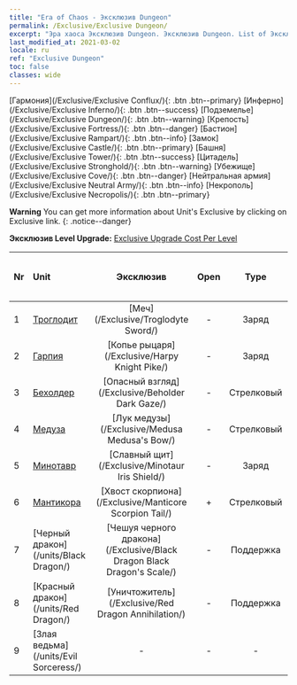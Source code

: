 ```yaml
---
title: "Era of Chaos - Эксклюзив Dungeon"
permalink: /Exclusive/Exclusive Dungeon/
excerpt: "Эра хаоса Эксклюзив Dungeon. Эксклюзив Dungeon. List of Эксклюзив Dungeon in Era of Chaos"
last_modified_at: 2021-03-02
locale: ru
ref: "Exclusive Dungeon"
toc: false
classes: wide
---
```

 [Гармония](/Exclusive/Exclusive Conflux/){: .btn .btn--primary} [Инферно](/Exclusive/Exclusive Inferno/){: .btn .btn--success} [Подземелье](/Exclusive/Exclusive Dungeon/){: .btn .btn--warning} [Крепость](/Exclusive/Exclusive Fortress/){: .btn .btn--danger} [Бастион](/Exclusive/Exclusive Rampart/){: .btn .btn--info} [Замок](/Exclusive/Exclusive Castle/){: .btn .btn--primary} [Башня](/Exclusive/Exclusive Tower/){: .btn .btn--success} [Цитадель](/Exclusive/Exclusive Stronghold/){: .btn .btn--warning} [Убежище](/Exclusive/Exclusive Cove/){: .btn .btn--danger} [Нейтральная армия](/Exclusive/Exclusive Neutral Army/){: .btn .btn--info} [Некрополь](/Exclusive/Exclusive Necropolis/){: .btn .btn--primary} 

**Warning** You can get more information about Unit's Exclusive by clicking on Exclusive link. 
{: .notice--danger}

 **Эксклюзив Level Upgrade:** [Exclusive Upgrade Cost Per Level](/Exclusive/ExclusiveUpgradeCostPerLevel/)

  | Nr |         Unit        | Эксклюзив | Open  |    Type   |  Item to Rank UP      |  Skin   |
  |:---|:--------------------|:-------------:|:-----:|:---------:|:---------------------:|:-------:|
  | 1  | [Троглодит](/units/Troglodyte/) | [Меч](/Exclusive/Troglodyte Sword/) | - | Заряд | - | - |
  | 2  | [Гарпия](/units/Harpy/) | [Копье рыцаря](/Exclusive/Harpy Knight Pike/) | - | Заряд | - | - |
  | 3  | [Бехолдер](/units/Beholder/) | [Опасный взгляд](/Exclusive/Beholder Dark Gaze/) | - | Стрелковый | - | - |
  | 4  | [Медуза](/units/Medusa/) | [Лук медузы](/Exclusive/Medusa Medusa's Bow/) | - | Стрелковый | - | - |
  | 5  | [Минотавр](/units/Minotaur/) | [Славный щит](/Exclusive/Minotaur Iris Shield/) | - | Заряд | - | - |
  | 6  | [Мантикора](/units/Manticore/) | [Хвост скорпиона](/Exclusive/Manticore Scorpion Tail/) | + | Стрелковый | - | - |
  | 7  | [Черный дракон](/units/Black Dragon/) | [Чешуя черного дракона](/Exclusive/Black Dragon Black Dragon's Scale/) | - | Поддержка | - | - |
  | 8  | [Красный дракон](/units/Red Dragon/) | [Уничтожитель](/Exclusive/Red Dragon Annihilation/) | - | Поддержка | - | - |
  | 9  | [Злая ведьма](/units/Evil Sorceress/) | - | - | - | none | none |
